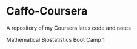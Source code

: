 Caffo-Coursera
==============

A repository of my Coursera latex code and notes

Mathematical Biostatistics Boot Camp 1
